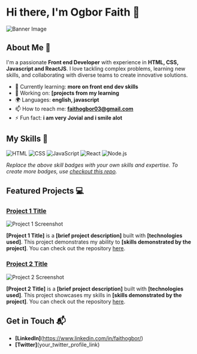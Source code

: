 # Hi there, I'm Ogbor Faith 👋

![Banner Image](your_banner_image_url_here)

## About Me 🚀

I'm a passionate **Front end Developer** with experience in **HTML, CSS, Javascript and ReactJS**. I love tackling complex problems, learning new skills, and collaborating with diverse teams to create innovative solutions.

- 🌱 Currently learning: **more on front end dev skills**
- 🔭 Working on: **[projects from my learning**
- 🌍 Languages: **english, javascript**
- 📫 How to reach me: **faithogbor03@gmail.com**
- ⚡ Fun fact: **i am very Jovial and i smile alot**

## My Skills 🧠

![HTML](https://img.shields.io/badge/-HTML-E34F26?style=flat-square&logo=html5&logoColor=white)
![CSS](https://img.shields.io/badge/-CSS-1572B6?style=flat-square&logo=css3&logoColor=white)
![JavaScript](https://img.shields.io/badge/-JavaScript-F7DF1E?style=flat-square&logo=javascript&logoColor=black)
![React](https://img.shields.io/badge/-React-61DAFB?style=flat-square&logo=react&logoColor=black)
![Node.js](https://img.shields.io/badge/-Node.js-339933?style=flat-square&logo=node.js&logoColor=white)

*Replace the above skill badges with your own skills and expertise. To create more badges, use [checkout this repo](https://github.com/alexandresanlim/Badges4-README.md-Profile).*

## Featured Projects 💻

### [Project 1 Title](project_1_link)

![Project 1 Screenshot](project_1_screenshot_url)

**[Project 1 Title]** is a **[brief project description]** built with **[technologies used]**. This project demonstrates my ability to **[skills demonstrated by the project]**. You can check out the repository [here](project_1_repository_link).

### [Project 2 Title](project_2_link)

![Project 2 Screenshot](project_2_screenshot_url)

**[Project 2 Title]** is a **[brief project description]** built with **[technologies used]**. This project showcases my skills in **[skills demonstrated by the project]**. You can check out the repository [here](project_2_repository_link).

## Get in Touch 📬
- **[LinkedIn]**(https://www.linkedin.com/in/faithogbor/)
- **[Twitter]**(your_twitter_profile_link)



